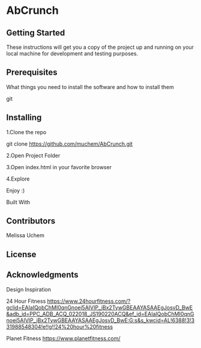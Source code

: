 # AbCrunch

## Getting Started
These instructions will get you a copy of the project up and running on your local machine for development and testing purposes.

## Prerequisites
What things you need to install the software and how to install them

 git 

## Installing
 1.Clone the repo
 
 git clone https://github.com/muchem/AbCrunch.git
 
 2.Open Project Folder
 
 3.Open index.html in your favorite browser
 
 4.Explore

Enjoy :)

Built With


## Contributors
Melissa Uchem

## License


## Acknowledgments
Design Inspiration

24 Hour Fitness
https://www.24hourfitness.com/?gclid=EAIaIQobChMI0qnGnoej5AIVIP_jBx2TywGBEAAYASAAEgJosvD_BwE&adb_id=PPC_ADB_ACQ_022018_JS190220ACQ&ef_id=EAIaIQobChMI0qnGnoej5AIVIP_jBx2TywGBEAAYASAAEgJosvD_BwE:G:s&s_kwcid=AL!6388!3!331988548304!e!!g!!24%20hour%20fitness

Planet Fitness
https://www.planetfitness.com/

